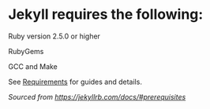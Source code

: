 # Jekyll requires the following:

Ruby version 2.5.0 or higher

RubyGems

GCC and Make

See [Requirements](https://jekyllrb.com/docs/installation/#requirements) for guides and details.

*Sourced from https://jekyllrb.com/docs/#prerequisites*